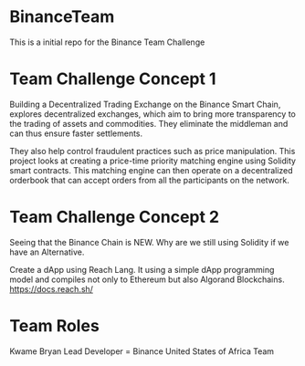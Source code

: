 # BinanceTeam
This is a initial repo for the Binance Team Challenge

# Team Challenge Concept 1

Building a Decentralized Trading Exchange on the Binance Smart Chain, explores decentralized exchanges, which aim to bring more transparency to the trading of assets and commodities. They eliminate the middleman and can thus ensure faster settlements. 

They also help control fraudulent practices such as price manipulation. This project looks at creating a price-time priority matching engine using Solidity smart contracts. This matching engine can then operate on a decentralized orderbook that can accept orders from all the participants on the network.

# Team Challenge Concept 2

Seeing that the Binance Chain is NEW. Why are we still using Solidity if we have an Alternative. 

Create a dApp using Reach Lang. It using a simple dApp programming model and compiles not only to Ethereum but also Algorand Blockchains.
https://docs.reach.sh/ 

# Team Roles

Kwame Bryan Lead Developer = Binance United States of Africa Team
